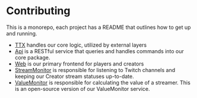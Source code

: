 # Contributing

This is a monorepo, each project has a README that outlines how to get up and running.

- [TTX](https://github.com/ttxdev/TTX/tree/main/src/TTX) handles our core logic, utilized by external layers
- [Api](https://github.com/ttxdev/TTX/tree/main/src/TTX.Api) is a RESTful service that queries and handles commands into our core package.
- [Web](https://github.com/ttxdev/TTX/tree/main/src/Web) is our primary frontend for players and creators
- [StreamMonitor](https://github.com/ttxdev/TTX/tree/main/src/TTX.StreamMonitor) is responsible for listening to Twitch channels and keeping our Creator stream statuses up-to-date.
- [ValueMonitor](https://github.com/ttxdev/TTX/tree/main/src/TTX.ValueMonitor) is responsible for calculating the value of a streamer. This is an open-source version of our ValueMonitor service.
